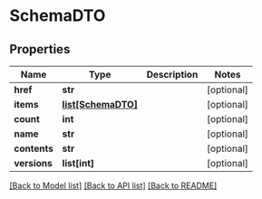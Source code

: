 # SchemaDTO

## Properties
Name | Type | Description | Notes
------------ | ------------- | ------------- | -------------
**href** | **str** |  | [optional] 
**items** | [**list[SchemaDTO]**](SchemaDTO.md) |  | [optional] 
**count** | **int** |  | [optional] 
**name** | **str** |  | [optional] 
**contents** | **str** |  | [optional] 
**versions** | **list[int]** |  | [optional] 

[[Back to Model list]](../README.md#documentation-for-models) [[Back to API list]](../README.md#documentation-for-api-endpoints) [[Back to README]](../README.md)

